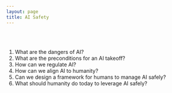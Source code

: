 ```yaml
---
layout: page
title: AI Safety
---
```


<br>
<br>


1. What are the dangers of AI?
2. What are the preconditions for an AI takeoff?
3. How can we regulate AI?
4. How can we align AI to humanity?
5. Can we design a framework for humans to manage AI safely?
6. What should humanity do today to leverage AI safely?
